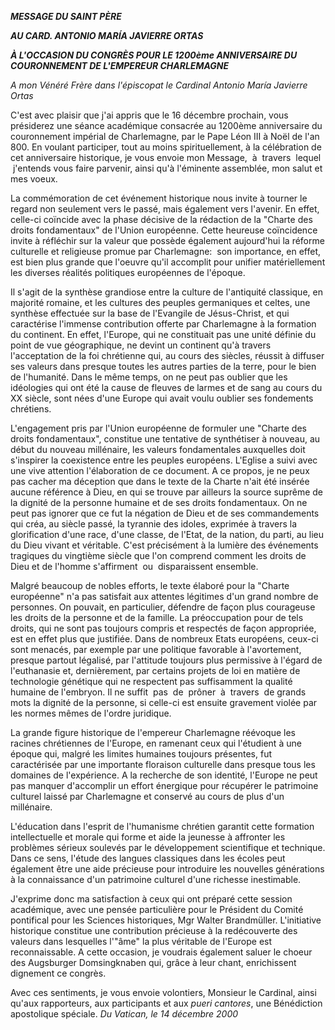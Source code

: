 ***MESSAGE DU SAINT PÈRE***

***AU CARD. ANTONIO MARÍA JAVIERRE ORTAS***

***À L'OCCASION DU CONGRÈS POUR LE 1200ème ANNIVERSAIRE DU COURONNEMENT DE L'EMPEREUR CHARLEMAGNE***

*A mon Vénéré Frère dans l'épiscopat le Cardinal Antonio María Javierre Ortas*

C'est avec plaisir que j'ai appris que le 16 décembre prochain, vous présiderez une séance académique consacrée au 1200ème anniversaire du couronnement impérial de Charlemagne, par le Pape Léon III à Noël de l'an 800. En voulant participer, tout au moins spirituellement, à la célébration de cet anniversaire historique, je vous envoie mon Message,  à  travers  lequel  j'entends vous faire parvenir, ainsi qu'à l'éminente assemblée, mon salut et mes voeux.

La commémoration de cet événement historique nous invite à tourner le regard non seulement vers le passé, mais également vers l'avenir. En effet, celle-ci coïncide avec la phase décisive de la rédaction de la "Charte des droits fondamentaux" de l'Union européenne. Cette heureuse coïncidence invite à réfléchir sur la valeur que possède également aujourd'hui la réforme culturelle et religieuse promue par Charlemagne:  son importance, en effet, est bien plus grande que l'oeuvre qu'il accomplit pour unifier matériellement les diverses réalités politiques européennes de l'époque.

Il s'agit de la synthèse grandiose entre la culture de l'antiquité classique, en majorité romaine, et les cultures des peuples germaniques et celtes, une synthèse effectuée sur la base de l'Evangile de Jésus-Christ, et qui caractérise l'immense contribution offerte par Charlemagne à la formation du continent. En effet, l'Europe, qui ne constituait pas une unité définie du point de vue géographique, ne devint un continent qu'à travers l'acceptation de la foi chrétienne qui, au cours des siècles, réussit à diffuser ses valeurs dans presque toutes les autres parties de la terre, pour le bien de l'humanité. Dans le même temps, on ne peut pas oublier que les idéologies qui ont été la cause de fleuves de larmes et de sang au cours du XX siècle, sont nées d'une Europe qui avait voulu oublier ses fondements chrétiens.

L'engagement pris par l'Union européenne de formuler une "Charte des droits fondamentaux", constitue une tentative de synthétiser à nouveau, au début du nouveau millénaire, les valeurs fondamentales auxquelles doit s'inspirer la coexistence entre les peuples européens. L'Eglise a suivi avec une vive attention l'élaboration de ce document. A ce propos, je ne peux pas cacher ma déception que dans le texte de la Charte n'ait été insérée aucune référence à Dieu, en qui se trouve par ailleurs la source suprême de la dignité de la personne humaine et de ses droits fondamentaux. On ne peut pas ignorer que ce fut la négation de Dieu et de ses commandements qui créa, au siècle passé, la tyrannie des idoles, exprimée à travers la glorification d'une race, d'une classe, de l'Etat, de la nation, du parti, au lieu du Dieu vivant et véritable. C'est précisément à la lumière des événements tragiques du vingtième siècle que l'on comprend comment les droits de Dieu et de l'homme s'affirment  ou  disparaissent ensemble.

Malgré beaucoup de nobles efforts, le texte élaboré pour la "Charte européenne" n'a pas satisfait aux attentes légitimes d'un grand nombre de personnes. On pouvait, en particulier, défendre de façon plus courageuse les droits de la personne et de la famille. La préoccupation pour de tels droits, qui ne sont pas toujours compris et respectés de façon appropriée, est en effet plus que justifiée. Dans de nombreux Etats européens, ceux-ci sont menacés, par exemple par une politique favorable à l'avortement, presque partout légalisé, par l'attitude toujours plus permissive à l'égard de l'euthanasie et, dernièrement, par certains projets de loi en matière de technologie génétique qui ne respectent pas suffisamment la qualité humaine de l'embryon. Il ne suffit  pas  de  prôner  à  travers  de grands mots la dignité de la personne, si celle-ci est ensuite gravement violée par les normes mêmes de l'ordre juridique.

La grande figure historique de l'empereur Charlemagne réévoque les racines chrétiennes de l'Europe, en ramenant ceux qui l'étudient à une époque qui, malgré les limites humaines toujours présentes, fut caractérisée par une importante floraison culturelle dans presque tous les domaines de l'expérience. A la recherche de son identité, l'Europe ne peut pas manquer d'accomplir un effort énergique pour récupérer le patrimoine culturel laissé par Charlemagne et conservé au cours de plus d'un millénaire.

L'éducation dans l'esprit de l'humanisme chrétien garantit cette formation intellectuelle et morale qui forme et aide la jeunesse à affronter les problèmes sérieux soulevés par le développement scientifique et technique. Dans ce sens, l'étude des langues classiques dans les écoles peut également être une aide précieuse pour introduire les nouvelles générations à la connaissance d'un patrimoine culturel d'une richesse inestimable.

J'exprime donc ma satisfaction à ceux qui ont préparé cette session académique, avec une pensée particulière pour le Président du Comité pontifical pour les Sciences historiques, Mgr Walter Brandmüller. L'initiative historique constitue une contribution précieuse à la redécouverte des valeurs dans lesquelles l'"âme" la plus véritable de l'Europe est reconnaissable. A cette occasion, je voudrais également saluer le choeur des Augsburger Domsingknaben qui, grâce à leur chant, enrichissent dignement ce congrès.

Avec ces sentiments, je vous envoie volontiers, Monsieur le Cardinal, ainsi qu'aux rapporteurs, aux participants et aux
*pueri cantores*, une Bénédiction apostolique spéciale.
*Du Vatican, le 14 décembre 2000*